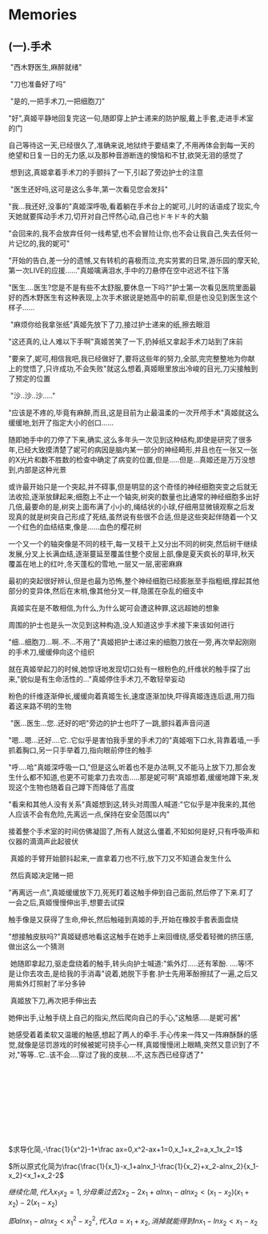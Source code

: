 # Memories

## (一).手术

​		"西木野医生,麻醉就绪"

​		"刀也准备好了吗"

​		"是的,一把手术刀,一把细胞刀"

​		"好",真姬平静地回复完这一句,随即穿上护士递来的防护服,戴上手套,走进手术室的门

​		自己等待这一天,已经很久了,准确来说,地狱终于要结束了,不用再体会到每一天的绝望和日复一日的无力感,以及那种音游断连的懊恼和不甘,欲哭无泪的感觉了

​		想到这,真姬拿着手术刀的手颤抖了一下,引起了旁边护士的注意

​		"医生还好吗,这可是这么多年,第一次看见您会发抖"

​		"我...我还好,没事的"真姬深呼吸,看着躺在手术台上的妮可,儿时的话语成了现实,今天她就要挥动手术刀,切开对自己怦然心动,自己也ドキドキ的大脑

​		"会回来的,我不会放弃任何一线希望,也不会冒险让你,也不会让我自己,失去任何一片记忆的,我的妮可"

​		"开始的告白,差一分的遗憾,又有转机的喜极而泣,充实劳累的日常,游乐园的摩天轮,第一次LIVE的应援......"真姬噙满泪水,手中的刀悬停在空中迟迟不往下落

​		"医生....医生?您是不是有些不太舒服,要休息一下吗?"护士第一次看见医院里面最好的西木野医生有这种表现,上次手术据说是她高中的前辈,但是也没见到医生这个样子......

​		"麻烦你给我拿张纸"真姬先放下了刀,接过护士递来的纸,擦去眼泪

​		"这还真的,让人难以下手啊"真姬苦笑了一下,扔掉纸又拿起手术刀站到了床前

​		"要来了,妮可,相信我吧,我已经做好了,要将这些年的努力,全部,完完整整地为你献上的觉悟了,只许成功,不会失败"就这么想着,真姬眼里放出冷峻的目光,刀尖接触到了预定的位置

​		"沙..沙..沙....."

​		"应该是不疼的,毕竟有麻醉,而且,这是目前为止最温柔的一次开颅手术"真姬就这么缓缓地,划开了指定大小的创口......

​		随即她手中的刀停了下来,确实,这么多年头一次见到这种结构,即使是研究了很多年,已经大致摸清楚了妮可的病因是脑内某一部分的神经畸形,并且也在一张又一张的X光片和数不胜数的检查中确定了病变的位置,但是.....但是...真姬还是万万没想到,内部是这种光景

​		或许最开始只是一个突起,并不碍事,但是明显的这个奇怪的神经细胞突变之后就无法收拾,逐渐放肆起来;细胞上不止一个轴突,树突的数量也比通常的神经细胞多出好几倍,最要命的是,树突上面布满了小小的,绳结状的小球,仔细用显微镜观察之后发现真的就是树突自己形成了死结,虽然说有些很不合适,但是这些突起伴随着一个又一个红色的血结结束,像是......血色的樱花树

​		一个又一个的轴突像是不同的枝干,每一叉枝干上又分出不同的树突,然后树干继续发展,分叉上长满血结,逐渐蔓延至覆盖住整个皮层上部,像是夏天疯长的草坪,秋天覆盖在地上的红叶,冬天蓬松的雪地,一层又一层,密密麻麻

​		最初的突起很好辨认,但是也最为恐怖,整个神经细胞已经膨胀至手指粗细,撑起其他部分的变异体,然后在末梢,像其他分叉一样,隐匿在杂乱的细支中

​		真姬实在是不敢相信,为什么,为什么妮可会遭这种罪,这远超她的想象

​		周围的护士也是头一次见到这种构造,没人知道这步手术接下来该如何进行

​		"细...细胞刀...啊..不...不用了"真姬把护士递过来的细胞刀放在一旁,再次举起刚刚的手术刀,缓缓伸向这个组织

​		就在真姬举起刀的时候,她惊讶地发现切口处有一根粉色的,纤维状的触手探了出来,"貌似是有生命活性的..."真姬停住手术刀,不敢轻举妄动

​		粉色的纤维逐渐伸长,缓缓向着真姬生长,速度逐渐加快,吓得真姬连连后退,用刀指着这来路不明的生物

​		"医...医生...您..还好的吧"旁边的护士也吓了一跳,颤抖着声音问道

​		"嗯...嗯...还好....它..它似乎是害怕我手里的手术刀的"真姬咽下口水,背靠着墙,一手抓着胸口,另一只手举着刀,指向眼前停住的触手

​		"呼....哈"真姬深呼吸一口,"但是这么听着也不是办法啊,又不能马上放下刀,那会发生什么都不知道,也更不可能拿刀去攻击.....那是妮可啊"真姬想着,缓缓地蹲下来,发现这个生物也随着自己蹲下而降低了高度

​		"看来和其他人没有关系"真姬想到这,转头对周围人喊道:"它似乎是冲我来的,其他人应该不会有危险,先离远一点,保持在安全范围以内"

​		接着整个手术室的时间仿佛凝固了,所有人就这么僵着,不知如何是好,只有呼吸声和仪器的滴滴声此起彼伏

​		真姬的手臂开始颤抖起来,一直拿着刀也不行,放下刀又不知道会发生什么

​		然后真姬决定赌一把

​		"再离远一点",真姬缓缓放下刀,死死盯着这触手伸到自己面前,然后停了下来.盯了一会之后,真姬慢慢伸出手,想要去试探

​		触手像是又获得了生命,伸长,然后触碰到真姬的手,开始在橡胶手套表面盘绕

​		"想接触皮肤吗?"真姬疑惑地看这这触手在她手上来回缠绕,感受着轻微的挤压感,做出这么一个猜测

​		她随即拿起刀,驱走盘绕着的触手,转头向护士喊道:"紫外灯.....还有苯酚. ....等!不是让你去攻击,是给我的手消毒"说着,她脱下手套.护士先用苯酚擦拭了一遍,之后又用紫外灯照射了半分多钟

​		真姬放下刀,再次把手伸出去

​		她伸出手,让触手绕上自己的指尖,然后爬向自己的手心,"这触感.....是妮可酱"

​		她感受着着柔软又温暖的触感,想起了两人的牵手.手心传来一阵又一阵麻酥酥的感觉,就像是惩罚游戏的时候被妮可挠手心一样,真姬慢慢闭上眼睛,突然又意识到了不对,"等等..它..该不会....穿过了我的皮肤....不,这东西已经穿透了"

​		

​		

​		

​		

​		

$求导化简,-\frac{1}{x^2}-1+\frac ax=0,x^2-ax+1=0,x_1+x_2=a,x_1x_2=1$

$所以原式化简为\frac{\frac{1}{x_1}-x_1+alnx_1-\frac{1}{x_2}+x_2-alnx_2}{x_1-x_2}<x_1+x_2-2$

$继续化简,代入x_1x_2=1,分母乘过去2x_2-2x_1+alnx_1-alnx_2<(x_1-x_2)(x_1+x_2)-2(x_1-x_2)$

$即alnx_1-alnx_2<x_1^2-x_2^2,代入a=x_1+x_2,消掉就能得到lnx_1-lnx_2<x_1-x_2$



